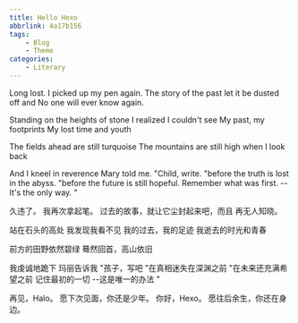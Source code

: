 ```yaml
---
title: Hello Hexo
abbrlink: 4a17b156
tags: 
    - Blog
    - Theme
categories: 
    - Literary
---
```


Long lost.
I picked up my pen again.
The story of the past let it be dusted off and
No one will ever know again.

Standing on the heights of stone
I realized I couldn't see
My past, my footprints
My lost time and youth

The fields ahead are still turquoise
The mountains are still high when I look back

And I kneel in reverence
Mary told me.
"Child, write.
"before the truth is lost in the abyss.
"before the future is still hopeful.
Remember what was first.
--It's the only way. "

久违了。
我再次拿起笔。
过去的故事，就让它尘封起来吧，而且
再无人知晓。

站在石头的高处
我发现我看不见
我的过去，我的足迹
我逝去的时光和青春

前方的田野依然碧绿
蓦然回首，高山依旧

我虔诚地跪下
玛丽告诉我
"孩子，写吧
"在真相迷失在深渊之前
"在未来还充满希望之前
记住最初的一切
--这是唯一的办法 "

再见，Halo。
愿下次见面，你还是少年。
你好，Hexo。
愿往后余生，你还在身边。

